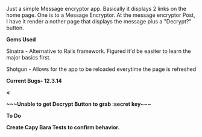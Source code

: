 Just a simple Message encryptor app. Basically it displays 2 links on the home page. One is to a Message Encryptor. At the message encryptor Post, I have it render a nother page that displays the message plus a "Decrypt?" button. 


<p><b>Gems Used</b> </p>
<p> Sinatra - Alternative to Rails framework. Figured it'd be easiter to learn the major basics first.<p>
	<p>Shotgun - Allows for the app to be reloaded everytime the page is refreshed</p>

<p> <b>Current Bugs- 12.3.14<b></p>
<<p>~~~Unable to get Decrypt Button to grab :secret key~~~</p>

<p> <b> To Do<b> <p>
	Create Capy Bara Tests to confirm behavior.

